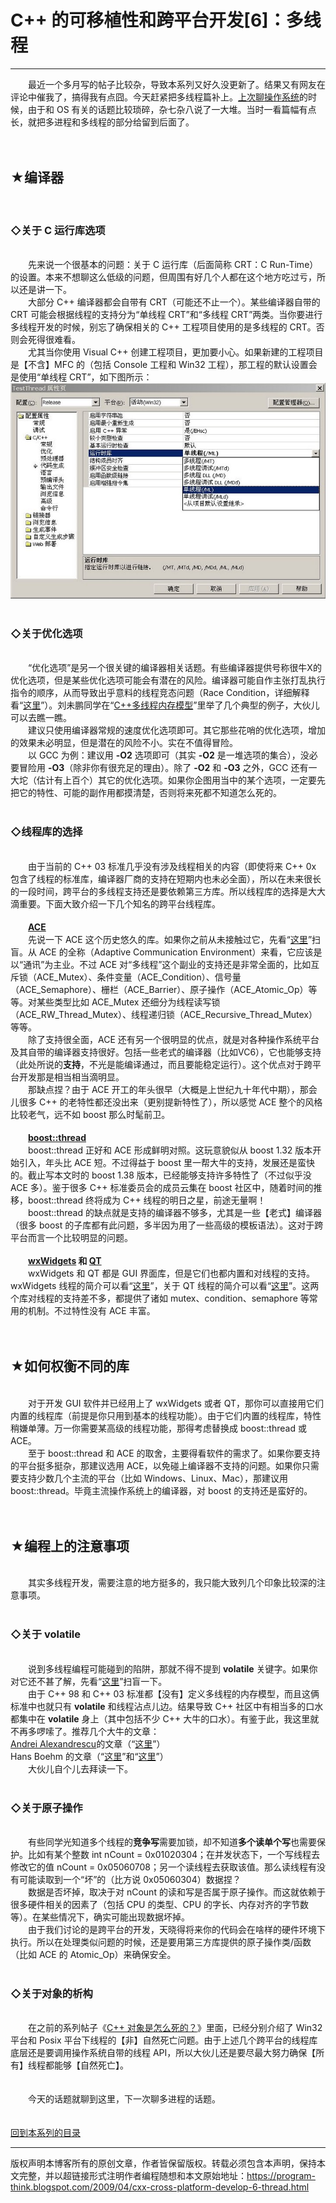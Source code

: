 # C++ 的可移植性和跨平台开发[6]：多线程 

-----

<div class="post-body entry-content">
　　最近一个多月写的帖子比较杂，导致本系列又好久没更新了。结果又有网友在评论中催我了，搞得我有点囧。今天赶紧把多线程篇补上。<a href="http://program-think.blogspot.com/2009/02/cxx-cross-platform-develop-5-os.html">上次聊操作系统</a>的时候，由于和 OS 有关的话题比较琐碎，杂七杂八说了一大堆。当时一看篇幅有点长，就把多进程和多线程的部分给留到后面了。<a name="more"></a><br/>
<br/>
<br/>
<h2>★编译器</h2><br/>
<h3>◇关于 C 运行库选项</h3><br/>
　　先来说一个很基本的问题：关于 C 运行库（后面简称 CRT：C Run-Time）的设置。本来不想聊这么低级的问题，但周围有好几个人都在这个地方吃过亏，所以还是讲一下。<br/>
　　大部分 C++ 编译器都会自带有 CRT（可能还不止一个）。某些编译器自带的 CRT 可能会根据线程的支持分为“单线程 CRT”和“多线程 CRT”两类。当你要进行多线程开发的时候，别忘了确保相关的 C++ 工程项目使用的是多线程的 CRT。否则会死得很难看。<br/>
　　尤其当你使用 Visual C++ 创建工程项目，更加要小心。如果新建的工程项目是【不含】MFC 的（包括 Console 工程和 Win32 工程），那工程的默认设置会是使用“单线程 CRT”，如下图所示：<br/>
<center><img alt="不见图 请翻墙" src="images/mNBtGRnCV9vAaoOzQlqXMKOA6v3htw1ZQMPc3OAxQB4i98S6PYrVi7bq8E3190pRmUHRgJ2CCxepMJmrUuLBGgOOyyi-xFBpTENVaXZOMHI75P9rAouaayK_SN25XNcAFBFdJZ-F"/></center><br/>
<h3>◇关于优化选项</h3><br/>
　　“优化选项”是另一个很关键的编译器相关话题。有些编译器提供号称很牛X的优化选项，但是某些优化选项可能会有潜在的风险。编译器可能自作主张打乱执行指令的顺序，从而导致出乎意料的线程竞态问题（Race Condition，详细解释看“<a href="https://en.wikipedia.org/wiki/Race_condition#Computing" rel="nofollow" target="_blank">这里</a>”）。刘未鹏同学在“<a href="http://blog.csdn.net/pongba/archive/2007/06/20/1659952.aspx" rel="nofollow" target="_blank">C++多线程内存模型</a>”里举了几个典型的例子，大伙儿可以去瞧一瞧。<br/>
　　建议只使用编译器常规的速度优化选项即可。其它那些花哨的优化选项，增加的效果未必明显，但是潜在的风险不小。实在不值得冒险。<br/>
　　以 GCC 为例：建议用 <b>-O2</b> 选项即可（其实 <b>-O2</b> 是一堆选项的集合），没必要冒险用 <b>-O3</b>（除非你有很充足的理由）。除了 <b>-O2</b> 和 <b>-O3</b> 之外，GCC 还有一大坨（估计有上百个）其它的优化选项。如果你企图用当中的某个选项，一定要先把它的特性、可能的副作用都摸清楚，否则将来死都不知道怎么死的。<br/>
<br/>
<h3>◇线程库的选择</h3><br/>
　　由于当前的 C++ 03 标准几乎没有涉及线程相关的内容（即使将来 C++ 0x 包含了线程的标准库，编译器厂商的支持在短期内也未必全面），所以在未来很长的一段时间，跨平台的多线程支持还是要依赖第三方库。所以线程库的选择是大大滴重要。下面大致介绍一下几个知名的跨平台线程库。<br/>
<br/>
　　<b><a href="http://www.cs.wustl.edu/%7Eschmidt/ACE.html" rel="nofollow" target="_blank">ACE</a></b><br/>
　　先说一下 ACE 这个历史悠久的库。如果你之前从未接触过它，先看“<a href="https://en.wikipedia.org/wiki/Adaptive_Communication_Environment" rel="nofollow" target="_blank">这里</a>”扫盲。从 ACE 的全称（Adaptive Communication Environment）来看，它应该是以“通讯”为主业。不过 ACE 对“多线程”这个副业的支持还是非常全面的，比如互斥锁（ACE_Mutex）、条件变量（ACE_Condition）、信号量（ACE_Semaphore）、栅栏（ACE_Barrier）、原子操作（ACE_Atomic_Op）等等。对某些类型比如 ACE_Mutex 还细分为线程读写锁（ACE_RW_Thread_Mutex）、线程递归锁（ACE_Recursive_Thread_Mutex）等等。<br/>
　　除了支持很全面，ACE 还有另一个很明显的优点，就是对各种操作系统平台及其自带的编译器支持很好。包括一些老式的编译器（比如VC6），它也能够支持（此处所说的<b>支持</b>，不光是能编译通过，而且要能稳定运行）。这个优点对于跨平台开发那是相当相当滴明显。<br/>
　　那缺点捏？由于 ACE 开工的年头很早（大概是上世纪九十年代中期），那会儿很多 C++ 的老特性都还没出来（更别提新特性了），所以感觉 ACE 整个的风格比较老气，远不如 boost 那么时髦前卫。<br/>
<br/>
　　<b><a href="http://www.boost.org/doc/html/thread.html" rel="nofollow" target="_blank">boost::thread</a></b><br/>
　　boost::thread 正好和 ACE 形成鲜明对照。这玩意貌似从 boost 1.32 版本开始引入，年头比 ACE 短。不过得益于 boost 里一帮大牛的支持，发展还是蛮快的。截止写本文时的 boost 1.38 版本，已经能够支持许多特性了（不过似乎没 ACE 多）。鉴于很多 C++ 标准委员会的成员云集在 boost 社区中，随着时间的推移，boost::thread 终将成为 C++ 线程的明日之星，前途无量啊！<br/>
　　boost::thread 的缺点就是支持的编译器不够多，尤其是一些【老式】编译器（很多 boost 的子库都有此问题，多半因为用了一些高级的模板语法）。这对于跨平台而言一个比较明显的问题。<br/>
<br/>
　　<b><a href="http://www.wxwidgets.org/" rel="nofollow" target="_blank">wxWidgets</a> 和 <a href="http://www.qtsoftware.com/" rel="nofollow" target="_blank">QT</a></b><br/>
　　wxWidgets 和 QT 都是 GUI 界面库，但是它们也都内置和对线程的支持。wxWidgets 线程的简介可以看“<a href="http://docs.wxwidgets.org/trunk/overview_thread.html" rel="nofollow" target="_blank">这里</a>”，关于 QT 线程的简介可以看“<a href="http://doc.trolltech.com/4.0/threads.html" rel="nofollow" target="_blank">这里</a>”。这两个库对线程的支持差不多，都提供了诸如 mutex、condition、semaphore 等常用的机制。不过特性没有 ACE 丰富。<br/>
<br/>
<br/>
<h2>★如何权衡不同的库</h2><br/>
　　对于开发 GUI 软件并已经用上了 wxWidgets 或者 QT，那你可以直接用它们内置的线程库（前提是你只用到基本的线程功能）。由于它们内置的线程库，特性稍嫌单薄。万一你需要某高级的线程功能，那得考虑替换成 boost::thread 或 ACE。<br/>
　　至于 boost::thread 和 ACE 的取舍，主要得看软件的需求了。如果你要支持的平台挺多挺杂，那建议选用 ACE，以免碰上编译器不支持的问题。如果你只需要支持少数几个主流的平台（比如 Windows、Linux、Mac），那建议用 boost::thread。毕竟主流操作系统上的编译器，对 boost 的支持还是蛮好的。<br/>
<br/>
<br/>
<h2>★编程上的注意事项</h2><br/>
　　其实多线程开发，需要注意的地方挺多的，我只能大致列几个印象比较深的注意事项。<br/>
<br/>
<h3>◇关于 volatile</h3><br/>
　　说到多线程编程可能碰到的陷阱，那就不得不提到 <b>volatile</b> 关键字。如果你对它还不甚了解，先看“<a href="https://en.wikipedia.org/wiki/Volatile_variable" rel="nofollow" target="_blank">这里</a>”扫盲一下。<br/>
　　由于 C++ 98 和 C++ 03 标准都【没有】定义多线程的内存模型，而且这俩标准中也就只有 <b>volatile</b> 和线程沾点儿边。结果导致 C++ 社区中有相当多的口水都集中在 <b>volatile</b> 身上（其中包括不少 C++ 大牛的口水）。有鉴于此，我这里就不再多啰嗦了。推荐几个大牛的文章：<br/>
<a href="https://en.wikipedia.org/wiki/Andrei_Alexandrescu" rel="nofollow" target="_blank">Andrei Alexandrescu</a>的文章（“<a href="http://www.ddj.com/cpp/184403766" rel="nofollow" target="_blank">这里</a>”）<br/>
Hans Boehm 的文章（“<a href="http://www.hpl.hp.com/personal/Hans_Boehm/c++mm/user-faq.html" rel="nofollow" target="_blank">这里</a>”和“<a href="http://www.open-std.org/JTC1/sc22/wg21/docs/papers/2006/n2016.html" rel="nofollow" target="_blank">这里</a>”）<br/>
　　大伙儿自个儿去拜读一下。<br/>
<br/>
<h3>◇关于原子操作</h3><br/>
　　有些同学光知道多个线程的<b>竞争写</b>需要加锁，却不知道<b>多个读单个写</b>也需要保护。比如有某个整数 int nCount = 0x01020304；在并发状态下，一个写线程去修改它的值 nCount = 0x05060708；另一个读线程去获取该值。那么读线程有没有可能读取到一个“坏”的（比方说 0x05060304）数据捏？<br/>
　　数据是否坏掉，取决于对 nCount 的读和写是否属于原子操作。而这就依赖于很多硬件相关的因素了（包括 CPU 的类型、CPU 的字长、内存对齐的字节数等）。在某些情况下，确实可能出现数据坏掉。<br/>
　　由于我们讨论的是跨平台的开发，天晓得将来你的代码会在啥样的硬件环境下执行。所以在处理类似问题的时候，还是要用第三方库提供的原子操作类/函数（比如 ACE 的 Atomic_Op）来确保安全。<br/>
<br/>
<h3>◇关于对象的析构</h3><br/>
　　在之前的系列帖子《<a href="../../2009/02/cxx-object-destroy-overview.md">C++ 对象是怎么死的？</a>》里面，已经分别介绍了 Win32 平台和 Posix 平台下线程的【非】自然死亡问题。由于上述几个跨平台的线程库底层还是要调用操作系统自带的线程 API，所以大伙儿还是要尽最大努力确保【所有】线程都能够【自然死亡】。<br/>
<br/>
<br/>
　　今天的话题就聊到这里，下一次聊多进程的话题。<br/>
<br/>
<br/>
<a href="../../2009/01/cxx-cross-platform-develop-0-overview.md">回到本系列的目录</a>
</div>


------------------------------------------------

版权声明本博客所有的原创文章，作者皆保留版权。转载必须包含本声明，保持本文完整，并以超链接形式注明作者编程随想和本文原始地址：https://program-think.blogspot.com/2009/04/cxx-cross-platform-develop-6-thread.html
